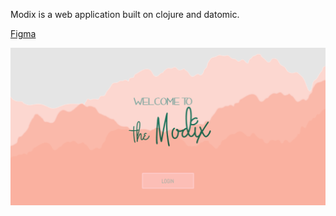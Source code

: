 Modix is a web application built on clojure and datomic.

[Figma](https://www.figma.com/file/v0WdyCI0M9K2y1eRN7WRdG/MODIX_LOGIN?node-id=0%3A1)

![](https://raw.githubusercontent.com/marinacavalari/modix/master/MODIX_LOGIN.png)

